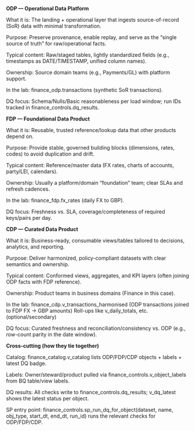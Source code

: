 **ODP — Operational Data Platform**

What it is: The landing + operational layer that ingests source-of-record (SoR) data with minimal transformation.

Purpose: Preserve provenance, enable replay, and serve as the “single source of truth” for raw/operational facts.

Typical content: Raw/staged tables, lightly standardized fields (e.g., timestamps as DATE/TIMESTAMP, unified column names).

Ownership: Source domain teams (e.g., Payments/GL) with platform support.

In the lab: finance_odp.transactions (synthetic SoR transactions).

DQ focus: Schema/Nulls/Basic reasonableness per load window; run IDs tracked in finance_controls.dq_results.


**FDP — Foundational Data Product**

What it is: Reusable, trusted reference/lookup data that other products depend on.

Purpose: Provide stable, governed building blocks (dimensions, rates, codes) to avoid duplication and drift.

Typical content: Reference/master data (FX rates, charts of accounts, party/LEI, calendars).

Ownership: Usually a platform/domain “foundation” team; clear SLAs and refresh cadences.

In the lab: finance_fdp.fx_rates (daily FX to GBP).

DQ focus: Freshness vs. SLA, coverage/completeness of required keys/pairs per day.


**CDP — Curated Data Product**

What it is: Business-ready, consumable views/tables tailored to decisions, analytics, and reporting.

Purpose: Deliver harmonized, policy-compliant datasets with clear semantics and ownership.

Typical content: Conformed views, aggregates, and KPI layers (often joining ODP facts with FDP reference).

Ownership: Product teams in business domains (Finance in this case).

In the lab: 
finance_cdp.v_transactions_harmonised (ODP transactions joined to FDP FX → GBP amounts)
Roll-ups like v_daily_totals, etc. (optional/secondary)

DQ focus: Curated freshness and reconciliation/consistency vs. ODP (e.g., row-count parity in the date window).


**Cross-cutting (how they tie together)**

Catalog: finance_catalog.v_catalog lists ODP/FDP/CDP objects + labels + latest DQ badge.

Labels: Owner/steward/product pulled via finance_controls.v_object_labels from BQ table/view labels.

DQ results: All checks write to finance_controls.dq_results; v_dq_latest shows the latest status per object.

SP entry point: finance_controls.sp_run_dq_for_object(dataset, name, obj_type, start_dt, end_dt, run_id) runs the relevant checks for ODP/FDP/CDP.
